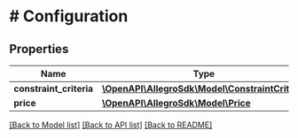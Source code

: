 # # Configuration

## Properties

Name | Type | Description | Notes
------------ | ------------- | ------------- | -------------
**constraint_criteria** | [**\OpenAPI\AllegroSdk\Model\ConstraintCriteria**](ConstraintCriteria.md) |  | [optional]
**price** | [**\OpenAPI\AllegroSdk\Model\Price**](Price.md) |  | [optional]

[[Back to Model list]](../../README.md#models) [[Back to API list]](../../README.md#endpoints) [[Back to README]](../../README.md)
